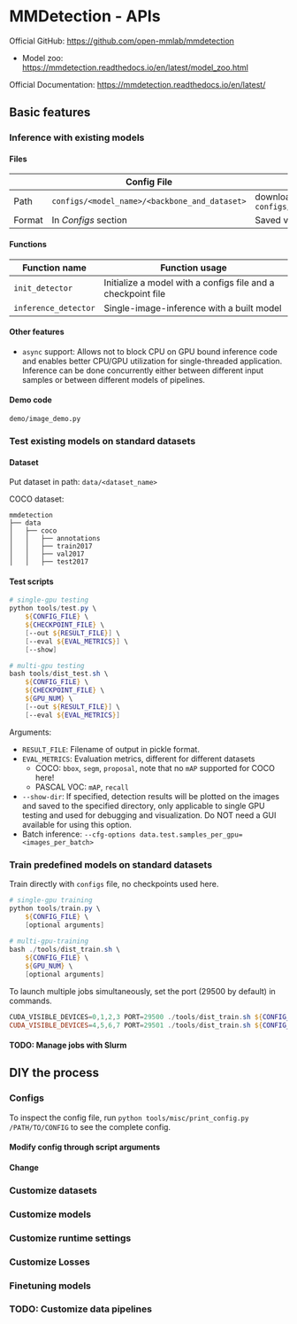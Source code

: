 # MMDetection - APIs

Official GitHub: https://github.com/open-mmlab/mmdetection

- Model zoo: https://mmdetection.readthedocs.io/en/latest/model_zoo.html

Official Documentation: https://mmdetection.readthedocs.io/en/latest/

## Basic features

### Inference with existing models

#### Files

|        | Config File                                   | Checkpoint File                                   |
| ------ | --------------------------------------------- | ------------------------------------------------- |
| Path   | `configs/<model_name>/<backbone_and_dataset>` | download through `configs/<model_name>/README.md` |
| Format | In *Configs* section                          | Saved via PyTorch                                 |

#### Functions

| Function name        | Function usage                                               |
| -------------------- | ------------------------------------------------------------ |
| `init_detector`      | Initialize a model with a configs file and a checkpoint file |
| `inference_detector` | Single-image-inference with a built model                    |

#### Other features

- `async` support: Allows not to block CPU on GPU bound inference code and enables better CPU/GPU utilization for single-threaded application. Inference can be done concurrently either between different input samples or between different models of pipelines.

#### Demo code

`demo/image_demo.py`

### Test existing models on standard datasets

#### Dataset

Put dataset in path: `data/<dataset_name>`

COCO dataset: 

```
mmdetection
├── data
│   ├── coco
│   │   ├── annotations
│   │   ├── train2017
│   │   ├── val2017
│   │   ├── test2017
```

#### Test scripts

```powershell
# single-gpu testing
python tools/test.py \
    ${CONFIG_FILE} \
    ${CHECKPOINT_FILE} \
    [--out ${RESULT_FILE}] \
    [--eval ${EVAL_METRICS}] \
    [--show]

# multi-gpu testing
bash tools/dist_test.sh \
    ${CONFIG_FILE} \
    ${CHECKPOINT_FILE} \
    ${GPU_NUM} \
    [--out ${RESULT_FILE}] \
    [--eval ${EVAL_METRICS}]
```

Arguments:

- `RESULT_FILE`: Filename of output in pickle format.
- `EVAL_METRICS`: Evaluation metrics, different for different datasets
  - COCO: `bbox`, `segm`, `proposal`, note that no `mAP` supported for COCO here!
  - PASCAL VOC: `mAP`, `recall`
- `--show-dir`: If specified, detection results will be plotted on the images and saved to the specified directory, only applicable to single GPU testing and used for debugging and visualization. Do NOT need a GUI available for using this option.
- Batch inference: `--cfg-options data.test.samples_per_gpu=<images_per_batch>`

### Train predefined models on standard datasets

Train directly with `configs` file, no checkpoints used here.

```powershell
# single-gpu training
python tools/train.py \
    ${CONFIG_FILE} \
    [optional arguments]
    
# multi-gpu-training
bash ./tools/dist_train.sh \
    ${CONFIG_FILE} \
    ${GPU_NUM} \
    [optional arguments]
```

To launch multiple jobs simultaneously, set the port (29500 by default) in commands.

```powershell
CUDA_VISIBLE_DEVICES=0,1,2,3 PORT=29500 ./tools/dist_train.sh ${CONFIG_FILE} 4
CUDA_VISIBLE_DEVICES=4,5,6,7 PORT=29501 ./tools/dist_train.sh ${CONFIG_FILE} 4
```

#### TODO: Manage jobs with Slurm

## DIY the process

### Configs

To inspect the config file, run `python tools/misc/print_config.py /PATH/TO/CONFIG` to see the complete config.

#### Modify config through script arguments



#### Change 



### Customize datasets



### Customize models



### Customize runtime settings



### Customize Losses



### Finetuning models



### TODO: Customize data pipelines